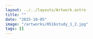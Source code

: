 ```yaml
---
layout: ../../layouts/Artwork.astro
title: ""
date: "2025-10-05"
image: "/artworks/0516study_1_2.jpg"
tags: []
---
```


